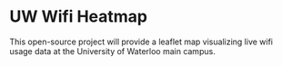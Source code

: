# UW Wifi Heatmap

This open-source project will provide a leaflet map visualizing live wifi usage data at the University of Waterloo main campus. 
